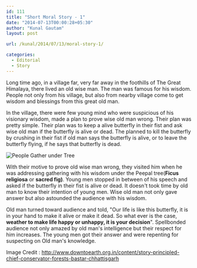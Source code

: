 ```yaml
---
id: 111
title: "Short Moral Story - 1"
date: "2014-07-13T00:00:28+05:30"
author: "Kunal Gautam"
layout: post

url: /kunal/2014/07/13/moral-story-1/

categories:
  - Editorial
  - Story
---
```


Long time ago, in a village far, very far away in the foothills of The Great Himalaya, there lived an old wise man. The man was famous for his wisdom. People not only from his village, but also from nearby village come to get wisdom and blessings from this great old man.

In the village, there were few young mind who were suspicious of his visionary wisdom, made a plan to prove wise old man wrong. Their plan was pretty simple. Their plan was to keep a alive butterfly in their fist and ask wise old man if the butterfly is alive or dead. The planned to kill the butterfly by crushing in their fist if old man says the butterfly is alive, or to leave the butterfly flying, if he says that butterfly is dead.

![People Gather under Tree](/post/111/people-gather-under-tree.jpg "People Gather under Tree")

With their motive to prove old wise man wrong, they visited him when he was addressing gathering with his wisdom under the Peepal tree(**Ficus religiosa** or **sacred fig)**. Young men stopped in between of his speech and asked if the butterfly in their fist is alive or dead. It doesn't took time by old man to know their intention of young men. Wise old man not only gave answer but also astounded the audience with his wisdom.

Old man turned toward audience and told, "Our life is like this butterfly, it is in your hand to make it alive or make it dead. So what ever is the case, **weather to make life happy or unhappy, it is your decision**". Spellbonded audience not only amazed by old man's intelligence but their respect for him increases. The young men got their answer and were repenting for suspecting on Old man's knowledge.

Image Credit : <http://www.downtoearth.org.in/content/story-principled-chief-conservator-forests-bastar-chhattisgarh>

